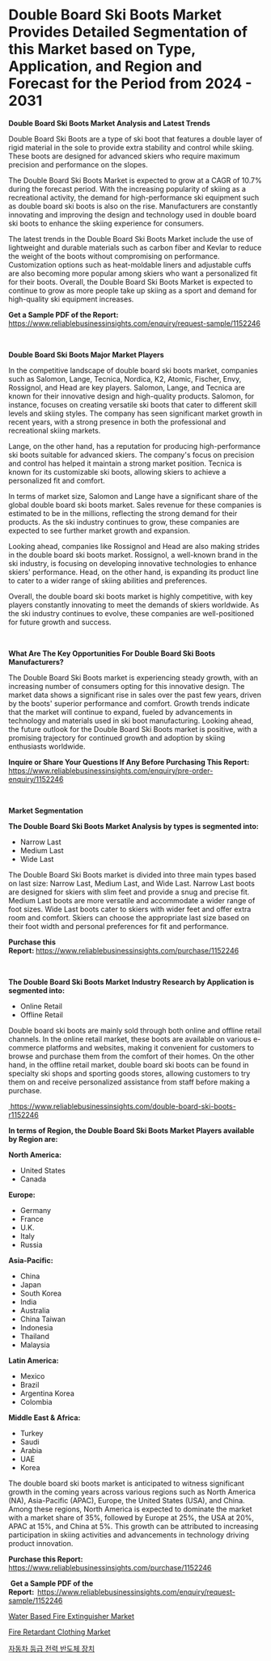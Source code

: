 <p><h1>Double Board Ski Boots Market Provides Detailed Segmentation of this Market based on Type, Application, and Region and Forecast for the Period from 2024 - 2031</h1></p><p><strong>Double Board Ski Boots Market Analysis and Latest Trends</strong></p>
<p><p>Double Board Ski Boots are a type of ski boot that features a double layer of rigid material in the sole to provide extra stability and control while skiing. These boots are designed for advanced skiers who require maximum precision and performance on the slopes.</p><p>The Double Board Ski Boots Market is expected to grow at a CAGR of 10.7% during the forecast period. With the increasing popularity of skiing as a recreational activity, the demand for high-performance ski equipment such as double board ski boots is also on the rise. Manufacturers are constantly innovating and improving the design and technology used in double board ski boots to enhance the skiing experience for consumers.</p><p>The latest trends in the Double Board Ski Boots Market include the use of lightweight and durable materials such as carbon fiber and Kevlar to reduce the weight of the boots without compromising on performance. Customization options such as heat-moldable liners and adjustable cuffs are also becoming more popular among skiers who want a personalized fit for their boots. Overall, the Double Board Ski Boots Market is expected to continue to grow as more people take up skiing as a sport and demand for high-quality ski equipment increases.</p></p>
<p><strong>Get a Sample PDF of the Report:&nbsp;</strong> <a href="https://www.reliablebusinessinsights.com/enquiry/request-sample/1152246">https://www.reliablebusinessinsights.com/enquiry/request-sample/1152246</a></p>
<p>&nbsp;</p>
<p><strong>Double Board Ski Boots Major Market Players</strong></p>
<p><p>In the competitive landscape of double board ski boots market, companies such as Salomon, Lange, Tecnica, Nordica, K2, Atomic, Fischer, Envy, Rossignol, and Head are key players. Salomon, Lange, and Tecnica are known for their innovative design and high-quality products. Salomon, for instance, focuses on creating versatile ski boots that cater to different skill levels and skiing styles. The company has seen significant market growth in recent years, with a strong presence in both the professional and recreational skiing markets.</p><p>Lange, on the other hand, has a reputation for producing high-performance ski boots suitable for advanced skiers. The company's focus on precision and control has helped it maintain a strong market position. Tecnica is known for its customizable ski boots, allowing skiers to achieve a personalized fit and comfort.</p><p>In terms of market size, Salomon and Lange have a significant share of the global double board ski boots market. Sales revenue for these companies is estimated to be in the millions, reflecting the strong demand for their products. As the ski industry continues to grow, these companies are expected to see further market growth and expansion.</p><p>Looking ahead, companies like Rossignol and Head are also making strides in the double board ski boots market. Rossignol, a well-known brand in the ski industry, is focusing on developing innovative technologies to enhance skiers' performance. Head, on the other hand, is expanding its product line to cater to a wider range of skiing abilities and preferences.</p><p>Overall, the double board ski boots market is highly competitive, with key players constantly innovating to meet the demands of skiers worldwide. As the ski industry continues to evolve, these companies are well-positioned for future growth and success.</p></p>
<p>&nbsp;</p>
<p><strong>What Are The Key Opportunities For Double Board Ski Boots Manufacturers?</strong></p>
<p><p>The Double Board Ski Boots market is experiencing steady growth, with an increasing number of consumers opting for this innovative design. The market data shows a significant rise in sales over the past few years, driven by the boots' superior performance and comfort. Growth trends indicate that the market will continue to expand, fueled by advancements in technology and materials used in ski boot manufacturing. Looking ahead, the future outlook for the Double Board Ski Boots market is positive, with a promising trajectory for continued growth and adoption by skiing enthusiasts worldwide.</p></p>
<p><strong>Inquire or Share Your Questions If Any Before Purchasing This Report:</strong> <a href="https://www.reliablebusinessinsights.com/enquiry/pre-order-enquiry/1152246">https://www.reliablebusinessinsights.com/enquiry/pre-order-enquiry/1152246</a></p>
<p>&nbsp;</p>
<p><strong>Market Segmentation</strong></p>
<p><strong>The Double Board Ski Boots Market Analysis by types is segmented into:</strong></p>
<p><ul><li>Narrow Last</li><li>Medium Last</li><li>Wide Last</li></ul></p>
<p><p>The Double Board Ski Boots market is divided into three main types based on last size: Narrow Last, Medium Last, and Wide Last. Narrow Last boots are designed for skiers with slim feet and provide a snug and precise fit. Medium Last boots are more versatile and accommodate a wider range of foot sizes. Wide Last boots cater to skiers with wider feet and offer extra room and comfort. Skiers can choose the appropriate last size based on their foot width and personal preferences for fit and performance.</p></p>
<p><strong>Purchase this Report:&nbsp;</strong><a href="https://www.reliablebusinessinsights.com/purchase/1152246">https://www.reliablebusinessinsights.com/purchase/1152246</a></p>
<p>&nbsp;</p>
<p><strong>The Double Board Ski Boots Market Industry Research by Application is segmented into:</strong></p>
<p><ul><li>Online Retail</li><li>Offline Retail</li></ul></p>
<p><p>Double board ski boots are mainly sold through both online and offline retail channels. In the online retail market, these boots are available on various e-commerce platforms and websites, making it convenient for customers to browse and purchase them from the comfort of their homes. On the other hand, in the offline retail market, double board ski boots can be found in specialty ski shops and sporting goods stores, allowing customers to try them on and receive personalized assistance from staff before making a purchase.</p></p>
<p><a href="https://www.reliablebusinessinsights.com/double-board-ski-boots-r1152246">&nbsp;https://www.reliablebusinessinsights.com/double-board-ski-boots-r1152246</a></p>
<p><strong>In terms of Region, the Double Board Ski Boots Market Players available by Region are:</strong></p>
<p>
    <p> <strong> North America: </strong>
        <ul>
            <li>United States</li>
            <li>Canada</li>
        </ul>
        </p> 
    <p> <strong> Europe: </strong>
        <ul>
            <li>Germany</li>
            <li>France</li>
            <li>U.K.</li>
            <li>Italy</li>
            <li>Russia</li>
        </ul>
        </p> 
    <p> <strong> Asia-Pacific: </strong>
        <ul>
            <li>China</li>
            <li>Japan</li>
            <li>South Korea</li>
            <li>India</li>
            <li>Australia</li>
            <li>China Taiwan</li>
            <li>Indonesia</li>
            <li>Thailand</li>
            <li>Malaysia</li>
        </ul>
        </p> 
    <p> <strong> Latin America: </strong>
        <ul>
            <li>Mexico</li>
            <li>Brazil</li>
            <li>Argentina Korea</li>
            <li>Colombia</li>
        </ul>
        </p> 
    <p> <strong> Middle East & Africa: </strong>
        <ul>
            <li>Turkey</li>
            <li>Saudi</li>
            <li>Arabia</li>
            <li>UAE</li>
            <li>Korea</li>
        </ul>
    </p>
    </p>
<p><p>The double board ski boots market is anticipated to witness significant growth in the coming years across various regions such as North America (NA), Asia-Pacific (APAC), Europe, the United States (USA), and China. Among these regions, North America is expected to dominate the market with a market share of 35%, followed by Europe at 25%, the USA at 20%, APAC at 15%, and China at 5%. This growth can be attributed to increasing participation in skiing activities and advancements in technology driving product innovation.</p></p>
<p><strong>Purchase this Report: </strong><a href="https://www.reliablebusinessinsights.com/purchase/1152246">https://www.reliablebusinessinsights.com/purchase/1152246</a></p>
<p>&nbsp;<strong>Get a Sample PDF of the Report:&nbsp;&nbsp;</strong><a href="https://www.reliablebusinessinsights.com/enquiry/request-sample/1152246">https://www.reliablebusinessinsights.com/enquiry/request-sample/1152246</a></p>
<p><strong></strong></p>
<p><p><a href="https://github.com/eeenafisainka/Market-Research-Report-List-1/blob/main/water-based-fire-extinguisher-market.md">Water Based Fire Extinguisher Market</a></p><p><a href="https://github.com/liliskanaya73/Market-Research-Report-List-1/blob/main/fire-retardant-clothing-market.md">Fire Retardant Clothing Market</a></p><p><a href="https://github.com/langcat852024/Market-Research-Report-List-1/blob/main/4327920153776.md">자동차 등급 전력 반도체 장치</a></p></p>